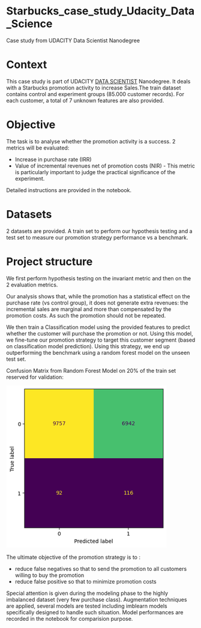 # Starbucks_case_study_Udacity_Data_Science
Case study from UDACITY Data Scientist Nanodegree

# Context

This case study is part of UDACITY [DATA SCIENTIST]() Nanodegree. It deals with a Starbucks promotion activity to increase Sales.The train dataset contains control and experiment groups (85.000 customer records). For each customer, a total of 7 unknown features are also provided.

# Objective

The task is to analyse whether the promotion activity is a success. 2 metrics will be evaluated:
- Increase in purchase rate (IRR)
- Value of incremental revenues net of promotion costs (NIR) - This metric is particularly important to judge the practical significance of the experiment.

Detailed instructions are provided in the notebook.

# Datasets

2 datasets are provided. A train set to perform our hypothesis testing and a test set to measure our promotion strategy performance vs a benchmark.

# Project structure

We first perform hypothesis testing on the invariant metric and then on the 2 evaluation metrics.

Our analysis shows that, while the promotion has a statistical effect on the purchase rate (vs control group), it does not generate extra revenues: the incremental sales are marginal and more than compensated by the promotion costs. As such the promotion should not be repeated.

We then train a Classification model using the provided features to predict whether the customer will purchase the promotion or not. Using this model, we fine-tune our promotion strategy to target this customer segment (based on classification model prediction). Using this strategy, we end up outperforming the benchmark using a random forest model on the unseen test set.

Confusion Matrix from Random Forest Model on 20% of the train set reserved for validation:

![](assets/confusionmatrix.png)

The ultimate objective of the promotion strategy is to :
- reduce false negatives so that to send the promotion to all customers willing to buy the promotion
- reduce false positive so that to minimize promotion costs


Special attention is given during the modeling phase to the highly imbalanced dataset (very few purchase class). Augmentation techniques are applied, several models are tested including imblearn models specifically designed to handle such situation. Model performances are recorded in the notebook for comparision purpose.
